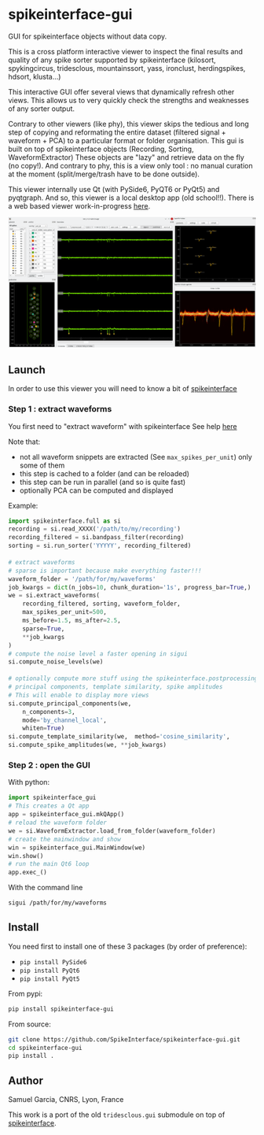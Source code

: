 # spikeinterface-gui

GUI for spikeinterface objects without data copy.

This is a cross platform interactive viewer to inspect the final results
and quality of any spike sorter supported by spikeinterface 
(kilosort, spykingcircus, tridesclous, mountainssort, yass, ironclust, herdingspikes, hdsort, klusta...)

This interactive GUI offer several views that dynamically refresh other views.
This allows us to very quickly check the strengths and weaknesses of any sorter output.

Contrary to other viewers (like  phy), this viewer skips the tedious and long step of
copying and reformating the entire dataset (filtered signal + waveform + PCA) to a particular
format or folder organisation. This gui is built on top of spikeinterface objects
(Recording, Sorting, WaveformExtractor)
These objects are "lazy" and retrieve data on the fly (no copy!).
And contrary to phy, this is a view only tool : no manual curation at the moment (split/merge/trash have to be done outside).

This viewer internally use Qt (with PySide6, PyQT6 or PyQt5) and pyqtgraph.
And so, this viewer is a local desktop app (old school!!).
There is a web based viewer work-in-progress [here](https://github.com/magland/sortingview).

![screenshot](screenshot.png)

## Launch

In order to use this viewer you will need to know a bit of [spikeinterface](https://spikeinterface.readthedocs.io/)

### Step 1 : extract waveforms

You first need to "extract waveform" with spikeinterface
See help [here](https://spikeinterface.readthedocs.io/en/latest/modules/core/plot_4_waveform_extractor.html#sphx-glr-modules-core-plot-4-waveform-extractor-py)

Note that:
  * not all waveform snippets are extracted (See `max_spikes_per_unit`) only some of them
  * this step is cached to a folder (and can be reloaded)
  * this step can be run in parallel (and so is quite fast)
  * optionally PCA can be computed and displayed

  
Example:

```python
import spikeinterface.full as si
recording = si.read_XXXX('/path/to/my/recording')
recording_filtered = si.bandpass_filter(recording)
sorting = si.run_sorter('YYYYY', recording_filtered)

# extract waveforms 
# sparse is important because make everything faster!!!
waveform_folder = '/path/for/my/waveforms'
job_kwargs = dict(n_jobs=10, chunk_duration='1s', progress_bar=True,)
we = si.extract_waveforms(
    recording_filtered, sorting, waveform_folder,
    max_spikes_per_unit=500,
    ms_before=1.5, ms_after=2.5,
    sparse=True,
    **job_kwargs
)
# compute the noise level a faster opening in sigui
si.compute_noise_levels(we)

# optionally compute more stuff using the spikeinterface.postprocessing module
# principal components, template similarity, spike amplitudes
# This will enable to display more views
si.compute_principal_components(we,
    n_components=3,
    mode='by_channel_local',
    whiten=True)
si.compute_template_similarity(we,  method='cosine_similarity',
si.compute_spike_amplitudes(we, **job_kwargs)
```

### Step 2 : open the GUI

With python:

```python
import spikeinterface_gui
# This creates a Qt app
app = spikeinterface_gui.mkQApp() 
# reload the waveform folder
we = si.WaveformExtractor.load_from_folder(waveform_folder)
# create the mainwindow and show
win = spikeinterface_gui.MainWindow(we)
win.show()
# run the main Qt6 loop
app.exec_()
```

With the command line

```bash
sigui /path/for/my/waveforms
```


## Install

You need first to install one of these 3 packages (by order of preference):
  * `pip install PySide6`
  * `pip install PyQt6`
  * `pip install PyQt5`


From pypi:

```bash
pip install spikeinterface-gui
```

From source:

```bash
git clone https://github.com/SpikeInterface/spikeinterface-gui.git
cd spikeinterface-gui
pip install .
```

## Author

Samuel Garcia, CNRS, Lyon, France

This work is a port of the old `tridesclous.gui` submodule on top of
[spikeinterface](https://github.com/SpikeInterface/spikeinterface).
